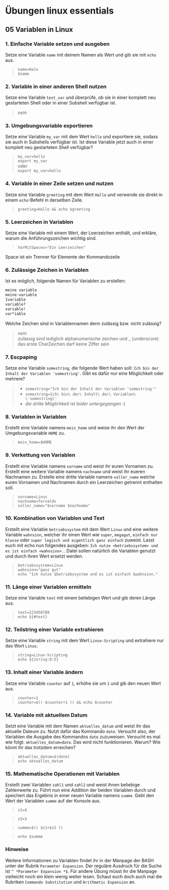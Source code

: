 # Übungen linux essentials


## 05 Variablen in Linux

### 1. Einfache Variable setzen und ausgeben

Setze eine Variable `name` mit deinem Namen als Wert und gib sie mit `echo` aus.

>`name=Halo`  
>`$name`

### 2. Variable in einer anderen Shell nutzen

Setze eine Variable `test_var` und überprüfe, ob sie in einer komplett neu gestarteten Shell oder in einer Subshell 
verfügbar ist.

>*nein*

### 3. Umgebungsvariable exportieren

Setze eine Variable `my_var` mit dem Wert `hello` und exportiere sie, sodass sie auch in Subshells verfügbar ist. 
Ist diese Variable jetzt auch in einer komplett neu gestarteten Shell verfügbar?


>`my_var=hello`  
>`export my_var`  
oder  
>`export my_var=hello`
 
### 4. Variable in einer Zeile setzen und nutzen

Setze eine Variable `greeting` mit dem Wert `Hallo` und verwende sie direkt in einem `echo`-Befehl in derselben Zeile.

>`greeting=Hallo && echo $greeting`

### 5. Leerzeichen in Variablen

Setze eine Variable mit einem Wert, der Leerzeichen enthält, und erkläre, warum die Anführungszeichen wichtig sind.

>`VarMitSpaces="Ein Leerzeichen"`

Space ist ein Trenner für Elemente der Kommandozeile 

### 6. Zulässige Zeichen in Variablen

Ist es möglich, folgende Namen für Variablen zu erstellen:
```bash
meine variable
meine-variable
1variable
variable?
variable!
var*iable
```
Welche Zeichen sind in Variablennamen denn zulässig bzw. nicht zulässig?

>*nein*  
>zulässig sind lediglich alphanumerische zeichen und _ (underscore)  
>das erste CharZeichen darf keine Ziffer sein 

### 7. Escpaping

Setze eine Variable `somestring`, die folgende Wert haben soll: `Ich bin der Inhalt der Variablen 'somestring'`. 
Gibt es dafür nur eine Möglichkeit oder mehrere?

> - `somestring="Ich bin der Inhalt der Variablen 'somestring'"`  
> - `somestring=Ich\ bin\ der\ Inhalt\ der\ Variablen\ \'somestring\'`  
> - *die dritte Möglichkeit ist leider untergegangen* :(

### 8. Variablen in Variablen

Erstellt eine Variable namens `mein_home` und weise ihr den Wert der Umgebungsvariable `HOME` zu.

>`mein_home=$HOME`

### 9. Verkettung von Variablen

Erstellt eine Variable namens `vorname` und weist ihr euren Vornamen zu. Erstellt eine weitere Variable 
namens `nachname` und weist ihr eueren Nachnamen zu. Erstelle eine dritte Variable namens `voller_name` 
welche euren Vornamen und Nachnamen durch ein Leerzeichen getrennt enthalten soll.

>`vorname=Linus`  
>`nachname=Torvalds`  
>`voller_name="$vorname $nachname"`

### 10. Kombination von Variablen und Text

Erstellt eine Variable `betriebssystem` mit dem Wert `Linux` und eine weitere Variable `wahnsinn`, 
welcher ihr einen Wert wie `super`, `megagut`, `einfach nur klasse` oder `super logisch und eigentlich ganz einfach` 
zuweist. Lasst euch mit echo nun folgendes ausgeben: `Ich nutze <betriebssystem> und es ist einfach <wahnsinn>.`. 
Datei sollen natürlich die Variablen genutzt und durch ihren Wert ersetzt werden.

>`betriebssystem=Linux`  
>`wahnsinn="ganz gut"`  
>`echo "Ich nutze $betriebssystem und es ist einfach $wahnsinn."` 

### 11. Länge einer Variablen ermitteln

Setze eine Variable `text` mit einem beliebigen Wert und gib deren Länge aus.

>`text=123456789`  
>`echo ${#text}`

### 12. Teilstring einer Variable extrahieren

Setze eine Variable `string` mit dem Wert `Linux-Scripting` und extrahiere nur das Wort `Linux`.

>`string=Linux-Scripting`  
>`echo ${string:0:5}`

### 13. Inhalt einer Variable ändern
Setze eine Variable `counter` auf `1`, erhöhe sie um `1` und gib den neuen Wert aus.

>`counter=1`  
>`counter=$(( $counter+1 )) && echo $counter`

### 14. Variable mit aktuellem Datum

Setzt eine Variable mit dem Namen `aktuelles_datum` und weist ihr das aktuelle Dateum zu. 
Nutzt dafür das Kommando `date`. Versucht also, der Variablen die Ausgabe des Kommandos `date` zuzuweisen. 
Versucht es mal wie folgt: `aktuelles_datum=date`. Das wird nicht funktionieren. 
Warum? Wie könnt ihr das trotzdem erreichen?

>`aktuelles_datum=$(date)`  
>`echo aktuelles_datum`

### 15. Mathematische Operationen mit Variablen

Erstellt zwei Variablen `zahl1` und `zahl2` und weist ihnen beliebige Zahlenwerte zu. 
Führt nun eine Addition der beiden Variablen durch und speichert das Ergebnis in einer neuen Variable namens `summe`. 
Gebt den Wert der Variablen `summe` auf der Konsole aus.

>`z1=4`

>`z2=3`

>`summe=$(( $z1+$z2 ))`

>`echo $summe`

### Hinweise

Weitere Informationen zu Variablen findet ihr in der Manpage der BASH unter der Rubrik `Parameter Expansion`. Der reguläre Ausdruck für die Suche ist `^ *Parameter Expansion *$`. Für andere Übung müsst ihr die Manpage vielleicht noch ein klein wenig weiter lesen. Schaut euch doch auch mal die Rubriken `Commando Substitution` und `Arithmetic Expansion` an.
